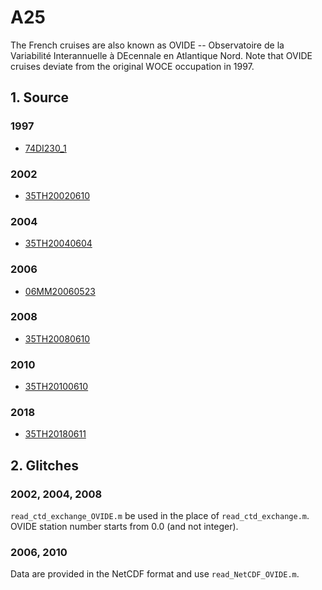# A25
The French cruises are also known as OVIDE --
Observatoire de la Variabilité Interannuelle à DEcennale en Atlantique Nord.
Note that OVIDE cruises deviate from the original WOCE occupation in 1997.

## 1. Source
### 1997
+ [74DI230_1](https://cchdo.ucsd.edu/cruise/74DI230_1)

### 2002
+ [35TH20020610](https://cchdo.ucsd.edu/cruise/35TH20020610)

### 2004
+ [35TH20040604](https://cchdo.ucsd.edu/cruise/35TH20040604)

### 2006
+ [06MM20060523](https://cchdo.ucsd.edu/cruise/06MM20060523)

### 2008
+ [35TH20080610](https://cchdo.ucsd.edu/cruise/35TH20080610)

### 2010
+ [35TH20100610](https://cchdo.ucsd.edu/cruise/35TH20100610)

### 2018
+ [35TH20180611](https://cchdo.ucsd.edu/cruise/35TH20180611)

## 2. Glitches

### 2002, 2004, 2008
`read_ctd_exchange_OVIDE.m` be used in the place of `read_ctd_exchange.m`.
OVIDE station number starts from 0.0 (and not integer).

### 2006, 2010
Data are provided in the NetCDF format and use `read_NetCDF_OVIDE.m`.
